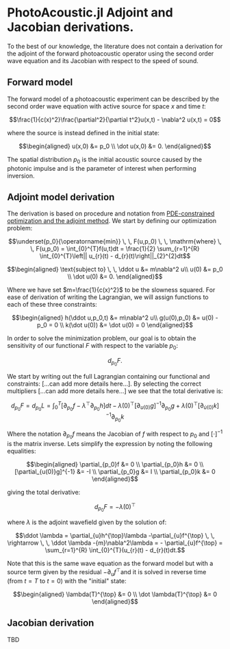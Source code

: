 
# PhotoAcoustic.jl Adjoint and Jacobian derivations. 
To the best of our knowledge, the literature does not contain a derivation for the adjoint of the forward photoacoustic operator using the second order wave equation and its Jacobian with respect to the speed of sound. 

## Forward model
The forward model of a photoacoustic experiment can be described by the second order wave equation with active source for space $x$ and time $t$:

$$\frac{1}{c(x)^2}\frac{\partial^2}{\partial t^2}u(x,t) - \nabla^2 u(x,t) = 0$$

where the source is instead defined in the initial state:
```math
\begin{aligned}
u(x,0) &= p_0 \\
\dot u(x,0) &= 0.
\end{aligned}
```

The spatial distribution $p_0$ is the initial acoustic source caused by the photonic impulse and is the parameter of interest when performing inversion. 

## Adjoint model derivation
The derivation is based on procedure and notation from [PDE-constrained optimization and the adjoint method](https://cs.stanford.edu/~ambrad/adjoint_tutorial.pdf). We start by defining our optimization problem:

$$\underset{p_0}{\operatorname{min}} \, \, F(u,p_0) \, \,  \mathrm{where} \, \, F(u,p_0) = \int_{0}^{T}f(u,t)dt = \frac{1}{2} \sum_{r=1}^{R} \int_{0}^{T}\left|| u_{r}(t) - d_{r}(t)\right||_{2}^{2}dt$$
```math
\begin{aligned}
\text{subject to} \, \, \ddot u &= m\nabla^2 u\\
u(0) &= p_0 \\
\dot u(0) &= 0. 
\end{aligned}
```
Where we have set $m=\frac{1}{c(x)^2}$ to be the slowness squared. For ease of derivation of writing the Lagrangian, we will assign functions to each of these three constraints:
```math
\begin{aligned}
 h(\ddot u,p_0,t) &= m\nabla^2 u\\
g(u(0),p_0) &= u(0) - p_0 = 0 \\
k(\dot u(0)) &= \dot u(0) = 0
\end{aligned}
```
In order to solve the minimization problem, our goal is to obtain the sensitivity of our functional $F$ with respect to the variable $p_0$:

$$d_{p_0}F.$$

We start by writing out the full Lagrangian containing our functional and constraints: [...can add more details here...]. By selecting the correct multipliers [...can add more details here...] we see that the total derivative is:

$$d_{p_0}F = d_{p_0}L = \int_{0}^{T}[\partial_{p_0}f - \lambda^{\top}\partial_{p_0}h]dt - \dot \lambda(0)^{\top}[\partial_{u(0)}g]^{-1}\partial_{p_0}g + \lambda(0)^{\top}[\partial _{\dot u(0)}k]^{-1} \partial_{p_0}k$$

Where the notation $\partial_{p_0}f$ means the Jacobian of $f$ with respect to $p_0$ and $[\cdot]^{-1}$ is the matrix inverse. Lets simplify the expression by noting the following equalities:
```math
\begin{aligned}
\partial_{p_0}f &= 0 \\
\partial_{p_0}h &= 0 \\
[\partial_{u(0)}g]^{-1} &= -I \\
\partial_{p_0}g  &= I \\
\partial_{p_0}k &= 0
\end{aligned}
```
giving the total derivative:

$$d_{p_0}F = - \dot \lambda(0)^{\top}$$

where $\lambda$ is the adjoint wavefield given by the solution of:

$$\ddot \lambda = \partial_{u}h^{\top}\lambda  -\partial_{u}f^{\top}  \, \, \rightarrow \, \, 
\ddot \lambda -{m}\nabla^2\lambda = - \partial_{u}f^{\top} =  \sum_{r=1}^{R} \int_{0}^{T}(u_{r}(t) - d_{r}(t)dt.$$

Note that this is the same wave equation as the forward model but with a source term given by the residual $-\partial_{u}f^{\top}$and it is solved in reverse time (from $t=T$ to $t=0$) with the "initial" state:
```math
\begin{aligned}
 \lambda(T)^{\top} &= 0 \\
\dot \lambda(T)^{\top} &= 0
\end{aligned}
```

## Jacobian derivation
TBD

